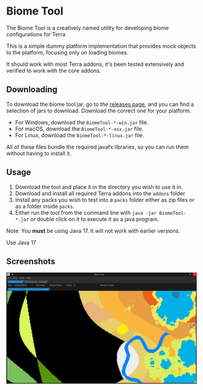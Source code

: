 # Biome Tool

The Biome Tool is a creatively named utility for developing biome configurations for Terra

This is a simple dummy platform implementation that provides mock objects to the platform, focusing only on loading biomes.

It should work with most Terra addons, it's been tested extensively and verified to work with the core addons.

## Downloading

To download the biome tool jar, go to the [releases page](releases/latest/), and you can find a selection of jars to download. Download the
correct one for your platform.

- For Windows, download the `BiomeTool-*-win.jar` file.
- For macOS, download the `BiomeTool-*-osx.jar` file.
- For Linux, download the `BiomeTool-*-linux.jar` file.

All of these files bundle the required javafx libraries, so you can run them without having to install it.

## Usage

1. Download the tool and place it in the directory you wish to use it in.
2. Download and install all required Terra addons into the `addons` folder
3. Install any packs you wish to test into a `packs` folder either as zip files or as a folder inside `packs`.
4. Either run the tool from the command line with `java -jar BiomeTool-*.jar` or double click on it to execute it as a java program.

Note: You **must** be using Java 17. It will not work with earlier versions.

Use Java 17

## Screenshots

![screenshots/img.png](screenshots/img.png)